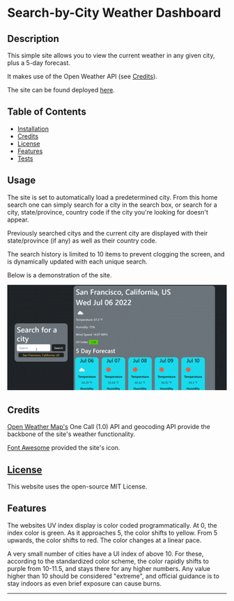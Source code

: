 # Search-by-City Weather Dashboard

## Description 
This simple site allows you to view the current weather in any given city, plus a 5-day forecast. 

It makes use of the Open Weather API (see [Credits](#credits)).

The site can be found deployed [here](https://corasinth.github.io/weather-by-city/).

## Table of Contents


* [Installation](#installation)
* [Credits](#credits)
* [License](#license)
* [Features](#features)
* [Tests](#tests)


## Usage 

The site is set to automatically load a predetermined city. From this home search one can simply search for a city in the search box, or search for a city, state/province, country code if the city you're looking for doesn't appear. 

Previously searched citys and the current city are displayed with their state/province (if any) as well as their country code. 

The search history is limited to 10 items to prevent clogging the screen, and is dynamically updated with each unique search.

Below is a demonstration of the site.

![Searching website for various cities](./assets/images/weather-demo.gif)

## Credits

[Open Weather Map's](https://openweathermap.org/) One Call (1.0) API and geocoding API provide the backbone of the site's weather functionality. 

[Font Awesome](https://fontawesome.com/icons/sun?s=solid) provided the site's icon.


## [License](./LICENSE)

This website uses the open-source MIT License.

## Features

The websites UV index display is color coded programmatically. At 0, the index color is green. As it approaches 5, the color shifts to yellow. From 5 upwards, the color shifts to red. The color changes at a linear pace. 

A very small number of cities have a UI index of above 10. For these, according to the standardized color scheme, the color rapidly shifts to purple from 10-11.5, and stays there for any higher numbers. Any value higher than 10 should be considered "extreme", and official guidance is to stay indoors as even brief exposure can cause burns.

---
